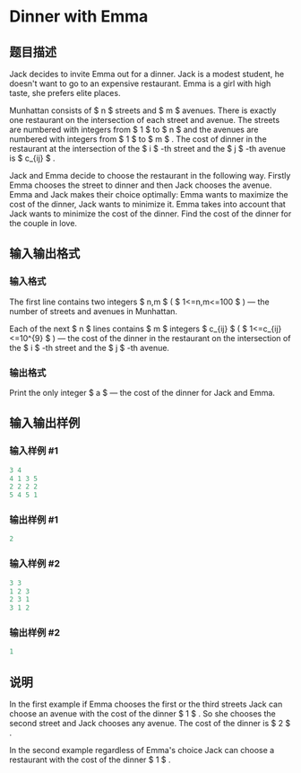 # Dinner with Emma

## 题目描述

Jack decides to invite Emma out for a dinner. Jack is a modest student, he doesn't want to go to an expensive restaurant. Emma is a girl with high taste, she prefers elite places.

Munhattan consists of $ n $ streets and $ m $ avenues. There is exactly one restaurant on the intersection of each street and avenue. The streets are numbered with integers from $ 1 $ to $ n $ and the avenues are numbered with integers from $ 1 $ to $ m $ . The cost of dinner in the restaurant at the intersection of the $ i $ -th street and the $ j $ -th avenue is $ c_{ij} $ .

Jack and Emma decide to choose the restaurant in the following way. Firstly Emma chooses the street to dinner and then Jack chooses the avenue. Emma and Jack makes their choice optimally: Emma wants to maximize the cost of the dinner, Jack wants to minimize it. Emma takes into account that Jack wants to minimize the cost of the dinner. Find the cost of the dinner for the couple in love.

## 输入输出格式

### 输入格式

The first line contains two integers $ n,m $ ( $ 1<=n,m<=100 $ ) — the number of streets and avenues in Munhattan.

Each of the next $ n $ lines contains $ m $ integers $ c_{ij} $ ( $ 1<=c_{ij}<=10^{9} $ ) — the cost of the dinner in the restaurant on the intersection of the $ i $ -th street and the $ j $ -th avenue.

### 输出格式

Print the only integer $ a $ — the cost of the dinner for Jack and Emma.

## 输入输出样例

### 输入样例 #1

```cpp
3 4
4 1 3 5
2 2 2 2
5 4 5 1

```
### 输出样例 #1

```cpp
2

```
### 输入样例 #2

```cpp
3 3
1 2 3
2 3 1
3 1 2

```
### 输出样例 #2

```cpp
1

```
## 说明

In the first example if Emma chooses the first or the third streets Jack can choose an avenue with the cost of the dinner $ 1 $ . So she chooses the second street and Jack chooses any avenue. The cost of the dinner is $ 2 $ .

In the second example regardless of Emma's choice Jack can choose a restaurant with the cost of the dinner $ 1 $ .

